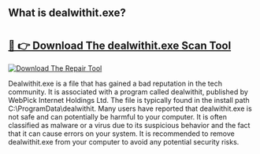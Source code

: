 ## What is dealwithit.exe? 

# <h2><a href="https://exedetect.com/download.php?dealwithit.exe">🔗 👉 Download The dealwithit.exe Scan Tool</a></h2>

[![Download The Repair Tool](https://exedetect.com/download-button.jpg)](https://exedetect.com/download.php?dealwithit.exe)

Dealwithit.exe is a file that has gained a bad reputation in the tech community. It is associated with a program called dealwithit, published by WebPick Internet Holdings Ltd. The file is typically found in the install path C:\ProgramData\dealwithit. Many users have reported that dealwithit.exe is not safe and can potentially be harmful to your computer. It is often classified as malware or a virus due to its suspicious behavior and the fact that it can cause errors on your system. It is recommended to remove dealwithit.exe from your computer to avoid any potential security risks.
